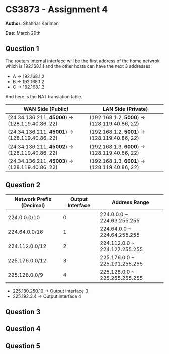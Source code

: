 # CS3873 - Assignment 4

**Author:** Shahriar Kariman

**Due:** March 20th

## Question 1

The routers internal interface will be the first address of the home netwrok which is 192.168.1.1 and the other hosts can have the next 3 addresses:

- A $\rightarrow$ 192.168.1.2
- B $\rightarrow$ 192.168.1.2
- C $\rightarrow$ 192.168.1.3

And here is the NAT translation table.

| WAN Side (Public)                     | LAN Side (Private)                   |
|----------------------------------------|--------------------------------------|
| (24.34.136.211, **45000**) → (128.119.40.86, 22) | (192.168.1.2, **5000**) → (128.119.40.86, 22) |
| (24.34.136.211, **45001**) → (128.119.40.86, 22) | (192.168.1.2, **5001**) → (128.119.40.86, 22) |
| (24.34.136.211, **45002**) → (128.119.40.86, 22) | (192.168.1.3, **6000**) → (128.119.40.86, 22) |
| (24.34.136.211, **45003**) → (128.119.40.86, 22) | (192.168.1.3, **6001**) → (128.119.40.86, 22) |

## Question 2

| Network Prefix (Decimal)      |  Output Interface     |  Address Range                |
|-------------------------------|-----------------------|-------------------------------|
| 224.0.0.0/10                  |          0            | 224.0.0.0 ~ 224.63.255.255    |
| 224.64.0.0/16                 |          1            | 224.64.0.0 ~ 224.64.255.255   |
| 224.112.0.0/12                |          2            | 224.112.0.0 ~ 224.127.255.255 |
| 225.176.0.0/12                |          3            | 225.176.0.0 ~ 225.191.255.255 |
| 225.128.0.0/9                 |          4            | 225.128.0.0 ~ 225.255.255.255 |

- 225.180.250.10 $\rightarrow$ Output Interface 3
- 225.192.3.4 $\rightarrow$ Output Interface 4

## Question 3

## Question 4

## Question 5
